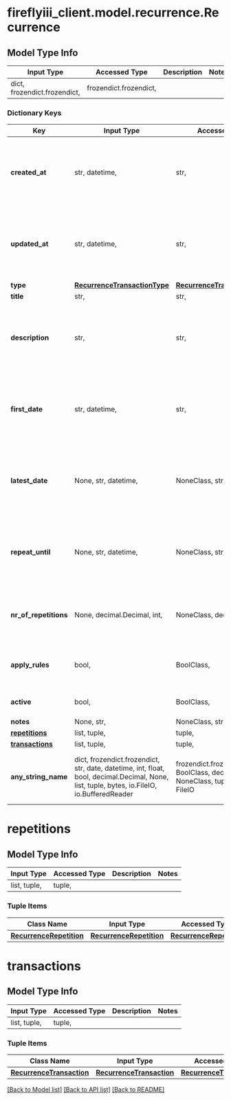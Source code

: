 # fireflyiii_client.model.recurrence.Recurrence

## Model Type Info
Input Type | Accessed Type | Description | Notes
------------ | ------------- | ------------- | -------------
dict, frozendict.frozendict,  | frozendict.frozendict,  |  | 

### Dictionary Keys
Key | Input Type | Accessed Type | Description | Notes
------------ | ------------- | ------------- | ------------- | -------------
**created_at** | str, datetime,  | str,  |  | [optional] value must conform to RFC-3339 date-time
**updated_at** | str, datetime,  | str,  |  | [optional] value must conform to RFC-3339 date-time
**type** | [**RecurrenceTransactionType**](RecurrenceTransactionType.md) | [**RecurrenceTransactionType**](RecurrenceTransactionType.md) |  | [optional] 
**title** | str,  | str,  |  | [optional] 
**description** | str,  | str,  | Not to be confused with the description of the actual transaction(s) being created. | [optional] 
**first_date** | str, datetime,  | str,  | First time the recurring transaction will fire. Must be after today. | [optional] value must conform to RFC-3339 date-time
**latest_date** | None, str, datetime,  | NoneClass, str,  | Last time the recurring transaction has fired. | [optional] value must conform to RFC-3339 date-time
**repeat_until** | None, str, datetime,  | NoneClass, str,  | Date until the recurring transaction can fire. Use either this field or repetitions. | [optional] value must conform to RFC-3339 date-time
**nr_of_repetitions** | None, decimal.Decimal, int,  | NoneClass, decimal.Decimal,  | Max number of created transactions. Use either this field or repeat_until. | [optional] value must be a 32 bit integer
**apply_rules** | bool,  | BoolClass,  | Whether or not to fire the rules after the creation of a transaction. | [optional] 
**active** | bool,  | BoolClass,  | If the recurrence is even active. | [optional] 
**notes** | None, str,  | NoneClass, str,  |  | [optional] 
**[repetitions](#repetitions)** | list, tuple,  | tuple,  |  | [optional] 
**[transactions](#transactions)** | list, tuple,  | tuple,  |  | [optional] 
**any_string_name** | dict, frozendict.frozendict, str, date, datetime, int, float, bool, decimal.Decimal, None, list, tuple, bytes, io.FileIO, io.BufferedReader | frozendict.frozendict, str, BoolClass, decimal.Decimal, NoneClass, tuple, bytes, FileIO | any string name can be used but the value must be the correct type | [optional]

# repetitions

## Model Type Info
Input Type | Accessed Type | Description | Notes
------------ | ------------- | ------------- | -------------
list, tuple,  | tuple,  |  | 

### Tuple Items
Class Name | Input Type | Accessed Type | Description | Notes
------------- | ------------- | ------------- | ------------- | -------------
[**RecurrenceRepetition**](RecurrenceRepetition.md) | [**RecurrenceRepetition**](RecurrenceRepetition.md) | [**RecurrenceRepetition**](RecurrenceRepetition.md) |  | 

# transactions

## Model Type Info
Input Type | Accessed Type | Description | Notes
------------ | ------------- | ------------- | -------------
list, tuple,  | tuple,  |  | 

### Tuple Items
Class Name | Input Type | Accessed Type | Description | Notes
------------- | ------------- | ------------- | ------------- | -------------
[**RecurrenceTransaction**](RecurrenceTransaction.md) | [**RecurrenceTransaction**](RecurrenceTransaction.md) | [**RecurrenceTransaction**](RecurrenceTransaction.md) |  | 

[[Back to Model list]](../../README.md#documentation-for-models) [[Back to API list]](../../README.md#documentation-for-api-endpoints) [[Back to README]](../../README.md)

